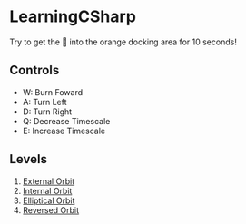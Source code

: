 # LearningCSharp

Try to get the 🚀 into the orange docking area for 10 seconds!
## Controls
* W: Burn Foward
* A: Turn Left
* D: Turn Right
* Q: Decrease Timescale
* E: Increase Timescale

## Levels
1. [External Orbit](https://aiaslovescoding.github.io/LearningCSharp/UNITYBUILDS/ExternalOrbit/)
2. [Internal Orbit](https://aiaslovescoding.github.io/LearningCSharp/UNITYBUILDS/InternalOrbit/)
3. [Elliptical Orbit](https://aiaslovescoding.github.io/LearningCSharp/UNITYBUILDS/EllipticalOrbit/)
4. [Reversed Orbit](https://aiaslovescoding.github.io/LearningCSharp/UNITYBUILDS/ReversedOrbit/)
